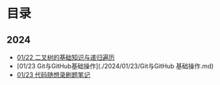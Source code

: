 # 目录

## 2024

- [01/22 二叉树的基础知识与递归遍历](./2024/01/22/二叉树的基础知识与递归遍历.md)
- [01/23 Git与GitHub基础操作](./2024/01/23/Git与GitHub 基础操作.md)
- [01/23 代码随想录刷题笔记](./2024/01/23/代码随想录刷题笔记.md)


